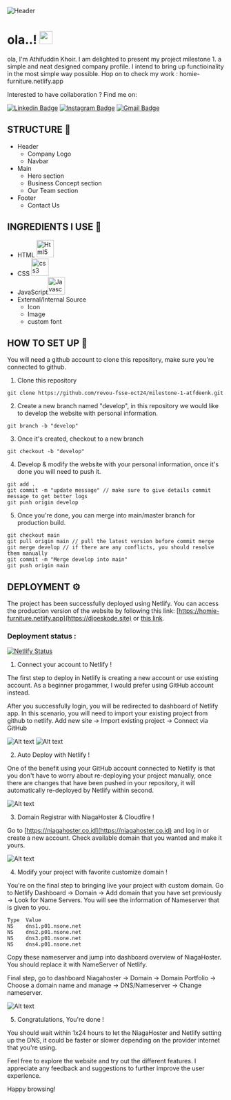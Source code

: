 <!-- [![Review Assignment Due Date](https://classroom.github.com/assets/deadline-readme-button-22041afd0340ce965d47ae6ef1cefeee28c7c493a6346c4f15d667ab976d596c.svg)](https://classroom.github.com/a/dyiPpHu0) -->

![Header](/assets/readme-images/homie-preview.png)

<h1 align="left">ola..! <img src="https://raw.githubusercontent.com/muhammad-avicena/profile/master/wave.gif" width="30px" height="30px" /> </h1>

ola, I'm Athifuddin Khoir. I am delighted to present my project milestone 1. a simple and neat designed company profile. I intend to bring up functioinality in the most simple way possible. Hop on to check my work : homie-furniture.netlify.app

Interested to have collaboration ? Find me on:

[![Linkedin Badge](https://img.shields.io/badge/-Athifuddin_Khoir-blue?style=flat-square&logo=Linkedin&logoColor=white)](www.linkedin.com/in/atfdeenk)
[![Instagram Badge](https://img.shields.io/badge/-atfdeen-purple?style=flat-square&logo=instagram&logoColor=white)](https://www.instagram.com/atfdeen/)
[![Gmail Badge](https://img.shields.io/badge/-atfdeenk@gmail.com-c14438?style=flat-square&logo=Gmail&logoColor=white)](mailto:atfdeenk@gmail.com)

## STRUCTURE 📰

- Header
  - Company Logo
  - Navbar
- Main
  - Hero section
  - Business Concept section
  - Our Team section
- Footer
  - Contact Us

## INGREDIENTS I USE 📜

- HTML <img src="https://cdn.jsdelivr.net/npm/devicon-2.2@2.2.0/icons/html5/html5-original.svg" title="Html5" alt="Html5" width="40" height="40"/>&nbsp;
- CSS <img src="https://cdn.jsdelivr.net/npm/devicon-2.2@2.2.0/icons/css3/css3-original.svg" title="css3" alt="css3" width="40" height="40"/>&nbsp;
- JavaScript<img src="https://cdn.jsdelivr.net/gh/devicons/devicon/icons/javascript/javascript-original.svg" title="Javascript" alt="Javascript" width="40" height="40"/>&nbsp;
- External/Internal Source
  - Icon
  - Image
  - custom font

## HOW TO SET UP 📰

You will need a github account to clone this repository, make sure you're connected to github.

1. Clone this repository

```
git clone https://github.com/revou-fsse-oct24/milestone-1-atfdeenk.git
```

2. Create a new branch named "develop", in this repository we would like to develop the website with personal information.

```
git branch -b "develop"
```

3. Once it's created, checkout to a new branch

```
git checkout -b "develop"
```

4. Develop & modify the website with your personal information, once it's done you will need to push it.

```
git add .
git commit -m "update message" // make sure to give details commit message to get better logs
git push origin develop
```

5. Once you're done, you can merge into main/master branch for production build.

```
git checkout main
git pull origin main // pull the latest version before commit merge
git merge develop // if there are any conflicts, you should resolve them manually
git commit -m "Merge develop into main"
git push origin main
```

## DEPLOYMENT ⚙️

The project has been successfully deployed using Netlify. You can access the production version of the website by following this link: [https://homie-furniture.netlify.app](https://djoeskode.site) or [this link](https://www.djoeskode.site).

### Deployment status :

[![Netlify Status](https://api.netlify.com/api/v1/badges/0291a9f3-ec77-4ea4-b36c-f9481db8029f/deploy-status)](https://app.netlify.com/sites/homie-furniture/deploys)

1. Connect your account to Netlify !

The first step to deploy in Netlify is creating a new account or use existing account. As a beginner progammer, I would prefer using GitHub account instead.

After you successfully login, you will be redirected to dashboard of Netlify app. In this scenario, you will need to import your existing project from github to netlify. Add new site -> Import existing project -> Connect via GitHub

![Alt text](/assets/readme-images/netlify-2.png)
![Alt text](/assets/readme-images/netlify-3.png)

2. Auto Deploy with Netlify !

One of the benefit using your GitHub account connected to Netlify is that you don't have to worry about re-deploying your project manually, once there are changes that have been pushed in your repository, it will automatically re-deployed by Netlify within second.

![Alt text](/assets/readme-images/netlify-auto-deploy.png)

3. Domain Registrar with NiagaHoster & Cloudfire !

Go to [https://niagahoster.co.id](https://niagahoster.co.id) and log in or create a new account. Check available domain that you wanted and make it yours.

![Alt text](/assets/readme-images/niagahoster-login.png)

4. Modify your project with favorite customize domain !

You're on the final step to bringing live your project with custom domain. Go to Netlify Dashboard -> Domain -> Add domain that you have set previously -> Look for Name Servers. You will see the information of Nameserver that is given to you.

```
Type  Value
NS    dns1.p01.nsone.net
NS    dns2.p01.nsone.net
NS    dns3.p01.nsone.net
NS    dns4.p01.nsone.net
```

Copy these nameserver and jump into dashboard overview of NiagaHoster. You should replace it with NameServer of Netlify.

Final step, go to dashboard Niagahoster -> Domain -> Domain Portfolio -> Choose a domain name and manage -> DNS/Nameserver -> Change nameserver.

![Alt text](/assets/readme-images/domain-16.png)

5. Congratulations, You're done !

You should wait within 1x24 hours to let the NiagaHoster and Netlify setting up the DNS, it could be faster or slower depending on the provider internet that you're using.

Feel free to explore the website and try out the different features. I appreciate any feedback and suggestions to further improve the user experience.

Happy browsing!
